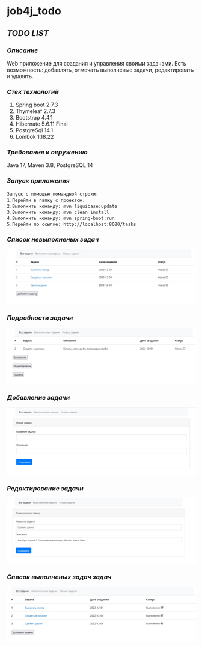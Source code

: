 # job4j_todo

## *TODO LIST*

### *Описание*
Web приложение для создания и управления своими задачами.
Есть возможность: добавлять, отмечать выполненые задачи, редактировать и удалять.
    
### *Стек технологий*

1. Spring boot 2.7.3
2. Thymeleaf 2.7.3
3. Bootstrap 4.4.1
4. Hibernate 5.6.11 Final
5. PostgreSql 14.1
6. Lombok 1.18.22
      
### *Требование к окружению*
Java 17, Maven 3.8, PostgreSQL 14

### *Запуск приложения*

    Запуск с помощью командной строки:
    1.Перейти в папку с проектом.
    2.Выполнить команду: mvn liquibase:update
    3.Выполнить команду: mvn clean install
    4.Выполнить команду: mvn spring-boot:run
    5.Перейти по ссылке: http://localhost:8080/tasks 


### *Список невыполненых задач*
![](img/todo1.jpg)

### *Подробности задачи*
![](img/todo2.jpg)

### *Добавление задачи*
![](img/todo3.jpg)

### *Редактирование задачи*
![](img/todo4.jpg)

### *Список выполненых задач задач*
![](img/todo5.jpg)